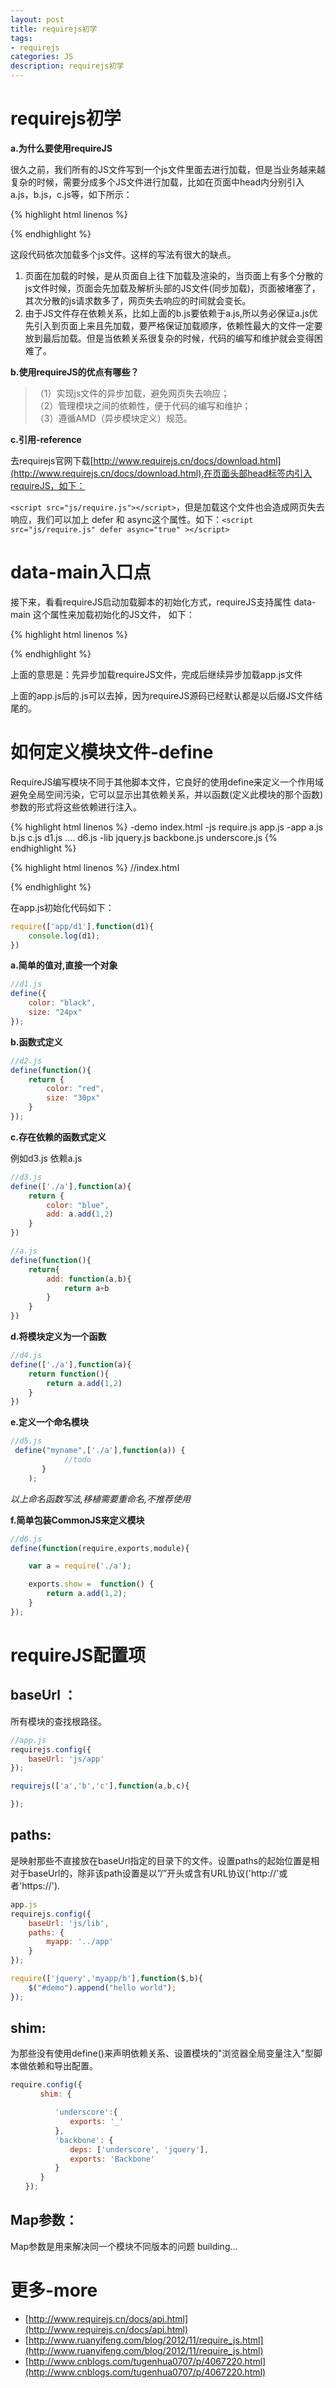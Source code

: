 ```yaml
---
layout: post
title: requirejs初学
tags:
- requirejs
categories: JS
description: requirejs初学
---
```

# requirejs初学

**a.为什么要使用requireJS**

很久之前，我们所有的JS文件写到一个js文件里面去进行加载，但是当业务越来越复杂的时候，需要分成多个JS文件进行加载，比如在页面中head内分别引入a.js，b.js，c.js等，如下所示：

{% highlight html linenos %}
<script src="js/app/a.js"></script>
<script src="js/app/b.js"></script>
<script src="js/app/c.js"></script>
{% endhighlight %}

这段代码依次加载多个js文件。这样的写法有很大的缺点。
1. 页面在加载的时候，是从页面自上往下加载及渲染的，当页面上有多个分散的js文件时候，页面会先加载及解析头部的JS文件(同步加载)，页面被堵塞了，其次分散的js请求数多了，网页失去响应的时间就会变长。
2. 由于JS文件存在依赖关系，比如上面的b.js要依赖于a.js,所以务必保证a.js优先引入到页面上来且先加载，要严格保证加载顺序，依赖性最大的文件一定要放到最后加载。但是当依赖关系很复杂的时候，代码的编写和维护就会变得困难了。

**b.使用requireJS的优点有哪些？**

> （1）实现js文件的异步加载，避免网页失去响应；  
> （2）管理模块之间的依赖性，便于代码的编写和维护；  
> （3）遵循AMD（异步模块定义）规范。  

**c.引用-reference**

去requirejs官网下载[http://www.requirejs.cn/docs/download.html](http://www.requirejs.cn/docs/download.html),在页面头部head标签内引入requireJS，如下：

`<script src="js/require.js"></script>`，但是加载这个文件也会造成网页失去响应，我们可以加上 defer 和 async这个属性。如下：`<script src="js/require.js" defer async="true" ></script>`

# data-main入口点
接下来，看看requireJS启动加载脚本的初始化方式，requireJS支持属性 data-main 这个属性来加载初始化的JS文件，
如下：

{% highlight html linenos %}
<script src="js/require.js" defer async="true" data-main="js/app.js"></script>
{% endhighlight %}

上面的意思是：先异步加载requireJS文件，完成后继续异步加载app.js文件

上面的app.js后的.js可以去掉，因为requireJS源码已经默认都是以后缀JS文件结尾的。

# 如何定义模块文件-define
RequireJS编写模块不同于其他脚本文件，它良好的使用define来定义一个作用域避免全局空间污染，它可以显示出其依赖关系，并以函数(定义此模块的那个函数)参数的形式将这些依赖进行注入。

{% highlight html linenos %}
-demo
   index.html
   -js
        require.js
        app.js
        -app
            a.js
            b.js
            c.js
            d1.js
            ....
            d6.js
        -lib
            jquery.js
            backbone.js
            underscore.js
{% endhighlight %}

{% highlight html linenos %}
//index.html
<!DOCTYPE html>
<html lang="en">
<head>
	<meta charset="UTF-8">
	<title>require</title>
	<script data-main="js/app.js" src="js/require.js"></script>
</head>
<body>
    <div id="demo"></div>
</body>
</html>
{% endhighlight %}

在app.js初始化代码如下：

```js
require(['app/d1'],function(d1){
	console.log(d1);
})
```

**a.简单的值对,直接一个对象**

```js
//d1.js
define({
	color: "black",
	size: "24px"
});
```

**b.函数式定义**
```js
//d2.js
define(function(){
	return {
		color: "red",
		size: "30px"
	}
});
```
**c.存在依赖的函数式定义**

例如d3.js 依赖a.js

```js
//d3.js
define(['./a'],function(a){
	return {
		color: "blue",
		add: a.add(1,2)
	}
})
```

```js
//a.js
define(function(){
	return{
		add: function(a,b){
			return a+b
		}
	}
})
```

**d.将模块定义为一个函数**

```js
//d4.js
define(['./a'],function(a){
	return function(){
		return a.add(1,2)
	}
})
```

**e.定义一个命名模块**

```js
//d5.js
 define("myname",['./a'],function(a)) {
            //todo
       }
    );
```
*以上命名函数写法,移植需要重命名,不推荐使用*

**f.简单包装CommonJS来定义模块**

```js
//d6.js
define(function(require,exports,module){

	var a = require('./a');

	exports.show =  function() {
		return a.add(1,2);
	}
});
```
# requireJS配置项

## baseUrl ：

所有模块的查找根路径。

```js
//app.js
requirejs.config({
    baseUrl: 'js/app'
});

requirejs(['a','b','c'],function(a,b,c){

});
```

## paths:

是映射那些不直接放在baseUrl指定的目录下的文件。设置paths的起始位置是相对于baseUrl的，除非该path设置是以”/”开头或含有URL协议('http://'或者'https://').

```js
app.js
requirejs.config({
	baseUrl: 'js/lib',
	paths: {
		myapp: '../app'
	}
});

require(['jquery','myapp/b'],function($,b){
	$("#demo").append("hello world");
});
```

## shim:

 为那些没有使用define()来声明依赖关系、设置模块的"浏览器全局变量注入"型脚本做依赖和导出配置。

```js
require.config({
　　　　shim: {

　　　　　　'underscore':{
　　　　　　　　exports: '_'
　　　　　　},
　　　　　　'backbone': {
　　　　　　　　deps: ['underscore', 'jquery'],
　　　　　　　　exports: 'Backbone'
　　　　　　}
　　　　}
　　});
```

## Map参数：

Map参数是用来解决同一个模块不同版本的问题
building...


# 更多-more
* [http://www.requirejs.cn/docs/api.html](http://www.requirejs.cn/docs/api.html)
* [http://www.ruanyifeng.com/blog/2012/11/require_js.html](http://www.ruanyifeng.com/blog/2012/11/require_js.html)
* [http://www.cnblogs.com/tugenhua0707/p/4067220.html](http://www.cnblogs.com/tugenhua0707/p/4067220.html)

























